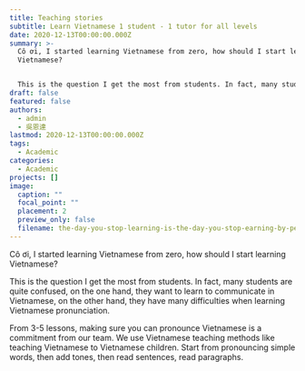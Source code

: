 ```yaml
---
title: Teaching stories
subtitle: Learn Vietnamese 1 student - 1 tutor for all levels
date: 2020-12-13T00:00:00.000Z
summary: >-
  Cô ơi, I started learning Vietnamese from zero, how should I start learning
  Vietnamese?


  This is the question I get the most from students. In fact, many students are quite confused, on the one hand, they want to learn to communicate in Vietnamese, on the other hand, they have many difficulties when learning Vietnamese pronunciation.
draft: false
featured: false
authors:
  - admin
  - 吳恩達
lastmod: 2020-12-13T00:00:00.000Z
tags:
  - Academic
categories:
  - Academic
projects: []
image:
  caption: ""
  focal_point: ""
  placement: 2
  preview_only: false
  filename: the-day-you-stop-learning-is-the-day-you-stop-earning-by-peter-thompson-2.jpg
---
```

Cô ơi, I started learning Vietnamese from zero, how should I start learning Vietnamese?

This is the question I get the most from students. In fact, many students are quite confused, on the one hand, they want to learn to communicate in Vietnamese, on the other hand, they have many difficulties when learning Vietnamese pronunciation.

From 3-5 lessons, making sure you can pronounce Vietnamese is a commitment from our team. We use Vietnamese teaching methods like teaching Vietnamese to Vietnamese children. Start from pronouncing simple words, then add tones, then read sentences, read paragraphs.
